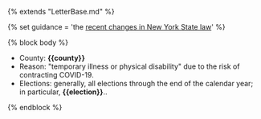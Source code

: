{% extends "LetterBase.md" %}

{% set guidance = 'the [recent changes in New York State law](https://www.governor.ny.gov/news/governor-cuomo-signs-law-sweeping-election-reforms)' %}

{% block body %}
- County: **{{county}}**
- Reason: "temporary illness or physical disability" due to the risk of contracting COVID-19.
- Elections: generally, all elections through the end of the calendar year; in particular, **{{election}}**..

{% endblock %}

